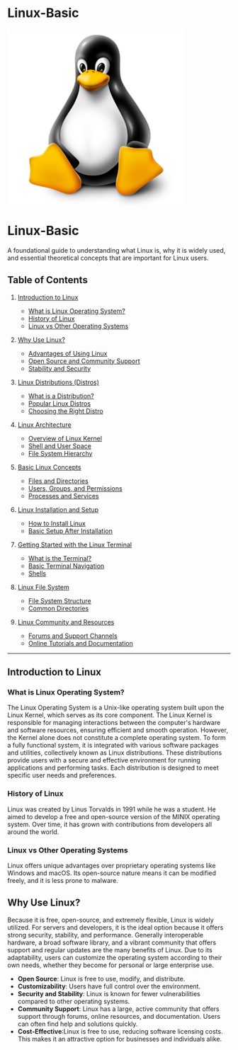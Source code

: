 # Linux-Basic

<img align = "center" alt = "Linux" hight="400" width="400" src = "https://github.com/anik-devops11/Linux/blob/main/images/Linux%20Logo.png"> </br>



# Linux-Basic

A foundational guide to understanding what Linux is, why it is widely used, and essential theoretical concepts that are important for Linux users.

## Table of Contents

1. [Introduction to Linux](#introduction-to-linux)
   - [What is Linux Operating System?](#what-is-linux-operating-system)
   - [History of Linux](#history-of-linux)
   - [Linux vs Other Operating Systems](#linux-vs-other-operating-systems)
   
2. [Why Use Linux?](#why-use-linux)
   - [Advantages of Using Linux](#advantages-of-using-linux)
   - [Open Source and Community Support](#open-source-and-community-support)
   - [Stability and Security](#stability-and-security)

3. [Linux Distributions (Distros)](#linux-distributions-distros)
   - [What is a Distribution?](#what-is-a-distribution)
   - [Popular Linux Distros](#popular-linux-distros)
   - [Choosing the Right Distro](#choosing-the-right-distro)

4. [Linux Architecture](#linux-architecture)
   - [Overview of Linux Kernel](#overview-of-linux-kernel)
   - [Shell and User Space](#shell-and-user-space)
   - [File System Hierarchy](#file-system-hierarchy)

5. [Basic Linux Concepts](#basic-linux-concepts)
   - [Files and Directories](#files-and-directories)
   - [Users, Groups, and Permissions](#users-groups-and-permissions)
   - [Processes and Services](#processes-and-services)

6. [Linux Installation and Setup](#linux-installation-and-setup)
   - [How to Install Linux](#how-to-install-linux)
   - [Basic Setup After Installation](#basic-setup-after-installation)

7. [Getting Started with the Linux Terminal](#getting-started-with-the-linux-terminal)
   - [What is the Terminal?](#what-is-the-terminal)
   - [Basic Terminal Navigation](#basic-terminal-navigation)
   - [Shells](#shells)

8. [Linux File System](#linux-file-system)
   - [File System Structure](#file-system-structure)
   - [Common Directories](#common-directories)

9. [Linux Community and Resources](#linux-community-and-resources)
   - [Forums and Support Channels](#forums-and-support-channels)
   - [Online Tutorials and Documentation](#online-tutorials-and-documentation)

---

## Introduction to Linux

### What is Linux Operating System?

The Linux Operating System is a Unix-like operating system built upon the Linux Kernel, which serves as its core component. The Linux Kernel is responsible for managing interactions between the computer's hardware and software resources, ensuring efficient and smooth operation. However, the Kernel alone does not constitute a complete operating system. To form a fully functional system, it is integrated with various software packages and utilities, collectively known as Linux distributions. These distributions provide users with a secure and effective environment for running applications and performing tasks. Each distribution is designed to meet specific user needs and preferences.

### History of Linux
Linux was created by Linus Torvalds in 1991 while he was a student. He aimed to develop a free and open-source version of the MINIX operating system. Over time, it has grown with contributions from developers all around the world.

### Linux vs Other Operating Systems
Linux offers unique advantages over proprietary operating systems like Windows and macOS. Its open-source nature means it can be modified freely, and it is less prone to malware.

## Why Use Linux?

Because it is free, open-source, and extremely flexible, Linux is widely utilized. For servers and developers, it is the ideal option because it offers strong security, stability, and performance. Generally interoperable hardware, a broad software library, and a vibrant community that offers support and regular updates are the many benefits of Linux. Due to its adaptability, users can customize the operating system according to their own needs, whether they become for personal or large enterprise use.

- **Open Source**: Linux is free to use, modify, and distribute.
- **Customizability**: Users have full control over the environment.
- **Security and Stability**: Linux is known for fewer vulnerabilities compared to other operating systems.
- **Community Support**: Linux has a large, active community that offers support through forums, online resources, and documentation. Users can often find help and solutions quickly.
- **Cost-Effective**:Linux is free to use, reducing software licensing costs. This makes it an attractive option for businesses and individuals alike.
